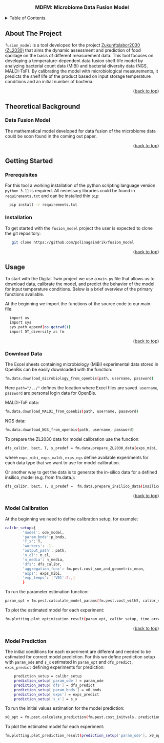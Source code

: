 <a name="readme-top"></a>

<h3 align="center">MDFM: Microbiome Data Fusion Model</h3>

<!-- TABLE OF CONTENTS -->
<details>
  <summary>Table of Contents</summary>
  <ol>
    <li>
      <a href="#about-the-project">About The Project</a>
    </li>
        <li>
      <a href="#theoretical-background">Theoretical Background</a>
      <ul>
        <li><a href="#data-fusion-model">Data Fusion Model</a></li>
      </ul>
    <li>
      <a href="#getting-started">Getting Started</a>
      <ul>
        <li><a href="#prerequisites">Prerequisites</a></li>
        <li><a href="#installation">Installation</a></li>
      </ul>
    <li><a href="#usage">Usage</a></li>
    <ul>
        <li><a href="#download-data">Download Data</a></li>
        <li><a href="#model-calibration">Model Calibration</a></li>
        <li><a href="#model-prediction">Model Prediction</a></li>
    </ul>
  </ol>
</details>



<!-- ABOUT THE PROJECT -->
## About The Project

`fusion_model` is a tool developed for the project [Zukunftslabor2030 (ZL2030)](https://zukunftslabor2030.de) that aims the dynamic assessment and prediction of food spoilage on the basis of different measurement data.
This tool focuses on developing a temperature-dependent data fusion shelf-life model by analyzing bacterial count data (MiBi) and bacterial diversity data (NGS, MALDI-ToF).
By calibrating the model with microbiological measurements, it predicts the shelf life of the product based on input storage temperature conditions and an initial number of bacteria.

<p align="right">(<a href="#readme-top">back to top</a>)</p>

## Theoretical Background

### Data Fusion Model
The mathematical model developed for data fusion of the microbiome data could be soon found in the coming out paper.

<p align="right">(<a href="#readme-top">back to top</a>)</p>


<!-- GETTING STARTED -->
## Getting Started

### Prerequisites

For this tool a working installation of the python scripting language version `python 3.11` is required. All necessary libraries could be found in `requirements.txt` and can be installed thin `pip`:
```sh
  pip install -r requirements.txt
```

### Installation

To get started with the `fusion_model` project the user is expected to clone the git repository:
```sh
   git clone https://github.com/polinagaindrik/fusion_model
```
  
<p align="right">(<a href="#readme-top">back to top</a>)</p>

<!-- USAGE EXAMPLES -->
## Usage

To start with the Digital Twin project we use a `main.py` file that allows us to download data, calibrate the model, and predict the behavior of the model for input temperature conditions. Below is a brief overview of the primary functions available.

At the beginning we import the functions of the source code to our main file:
```sh
  import os
  import sys
  sys.path.append(os.getcwd())
  import DT_diversity as fm
```

<p align="right">(<a href="#readme-top">back to top</a>)</p>

### Download Data

The Excel sheets containing microbiology (MiBi) experimental data stored
in OpenBis can be easily downloaded with the function:
```sh
fm.data.download_microbiology_from_openbis(path, username, password)
```
Here `path="/../"` defines the location where Excel files are saved.
`username`, `password` are personal login data for OpenBis.

  
MALDI-ToF data:
```sh
fm.data.download_MALDI_from_openbis(path, username, password)
```
NGS data:
```sh
fm.data.download_NGS_from_openbis(path, username, password)
```

To prepare the ZL2030 data for model calibration use the function:
```sh
dfs_calibr, bact, T, s_predef = fm.data.prepare_ZL2030_data(exps_mibi, exps_maldi, exps_ngs, cutoff=0.01)
```
where `exps_mibi`, `exps_maldi`, `exps_ngs` define available experiments for each data type that we want to use for model calibration.

Or another way to get the data is to generate the in-silico data for a defined insilico_model (e.g. from fm.data.):
```sh
dfs_calibr, bact, T, s_predef =  fm.data.prepare_insilico_data(insilico_model, temps, ntr)
```
<p align="right">(<a href="#readme-top">back to top</a>)</p>


### Model Calibration

At the beginning we need to define calibration setup, for example:
```sh
calibr_setup={
        'model': ode_model,
        'param_bnds':p_bnds,
        'T_x': T,
        'workers': -1,
        'output_path': path,
        'n_cl': n_cl,
        'n_media': n_media,
        'dfs': dfs_calibr,
        'aggregation_func': fm.pest.cost_sum_and_geometric_mean,
        'exps': exps_mibi,
        'exp_temps': ['V01':2.,]
        }
```

To run the parameter estimation function:
```sh
param_opt = fm.pest.calculate_model_params(fm.pest.cost_withS, calibr_setup)[0]
```
To plot the estimated model for each experiment:
```sh
fm.plotting.plot_optimization_result(param_opt, calibr_setup, time_array)
```
<p align="right">(<a href="#readme-top">back to top</a>)</p>

### Model Prediction

The initial conditions for each experiment are different and needed to be estimated for correct model prediction. For this we define prediction setup with `param_ode` and `s_x` estimated in `param_opt` and `dfs_predict`, `exps_predict` defining experiments for prediction:
```sh
    prediction_setup = calibr_setup
    prediction_setup['param_ode'] = param_ode
    prediction_setup['dfs'] = dfs_predict
    prediction_setup['param_bnds'] = x0_bnds
    prediction_setup['exps'] = exps_predict
    prediction_setup['s_x'] = s_x
```
To run the initial values estimation for the model prediction:
```sh
x0_opt = fm.pest.calculate_prediction(fm.pest.cost_initvals, prediction_setup)[0]
```
To plot the estimated model for each experiment:
```sh
fm.plotting.plot_prediction_result(prediction_setup['param_ode'], x0_opt, prediction_setup, time_array)
```
